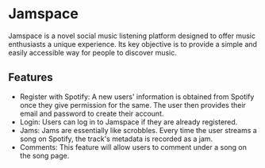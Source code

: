 # Jamspace
Jamspace is a novel social music listening platform designed to offer music enthusiasts a unique experience. Its key objective is to provide a simple and easily accessible way for people to discover music.

## Features
- Register with Spotify: A new users' information is obtained from Spotify once they give permission for the same. The user then provides their email and password to create their account.
- Login: Users can log in to Jamspace if they are already registered.
- Jams: Jams are essentially like scrobbles. Every time the user streams a song on Spotify, the track's metadata is recorded as a jam.
- Comments: This feature will allow users to comment under a song on the song page.
